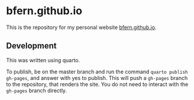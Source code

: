 # bfern.github.io

This is the repository for my personal website [bfern.github.io](bfern.github.io).

## Development

This was written using quarto.

To publish, be on the master branch and run the command `quarto publish gh-pages`, and answer with yes to publish. This will push a `gh-pages` branch to the repository, that renders the site. You do not need to interact with the `gh-pages` branch directly.
